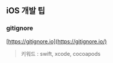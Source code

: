 ## iOS 개발 팁

### gitignore

[https://gitignore.io](https://gitignore.io/)

> 키워드 : swift, xcode, cocoapods

